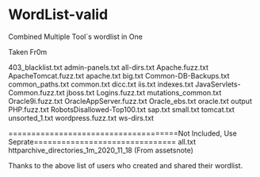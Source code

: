 # WordList-valid
Combined Multiple Tool`s wordlist in One

Taken Fr0m

403_blacklist.txt
admin-panels.txt
all-dirs.txt
Apache.fuzz.txt
ApacheTomcat.fuzz.txt
apache.txt
big.txt
Common-DB-Backups.txt
common_paths.txt
common.txt
dicc.txt
iis.txt
indexes.txt
JavaServlets-Common.fuzz.txt
jboss.txt
Logins.fuzz.txt
mutations_common.txt
Oracle9i.fuzz.txt
OracleAppServer.fuzz.txt
Oracle_ebs.txt
oracle.txt
output
PHP.fuzz.txt
RobotsDisallowed-Top100.txt
sap.txt
small.txt
tomcat.txt
unsorted_1.txt
wordpress.fuzz.txt
ws-dirs.txt

=====================================Not Included, Use Seprate===============================
all.txt
httparchive_directories_1m_2020_11_18    (From assetsnote)


Thanks to the above list of users who created and shared their wordlist.

